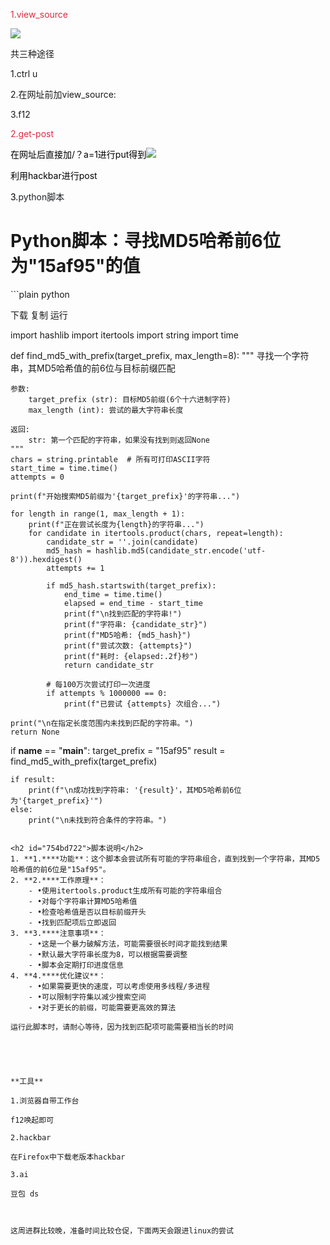 <font style="color:#DF2A3F;">1.view_source</font>

![](https://cdn.nlark.com/yuque/0/2025/png/61875695/1760873184424-a479e5b8-27aa-497a-a239-9a83d83a1f97.png)

共三种途径

1.ctrl u

2.在网址前加view_source:

3.f12



<font style="color:#DF2A3F;">2.get-post</font>

<font style="color:#000000;">在网址后直接加/？a=1进行put得到</font>![](https://cdn.nlark.com/yuque/0/2025/png/61875695/1760874944893-dbf36877-ad05-415b-b7eb-a4c10fb93d50.png)

<font style="color:#000000;">利用hackbar进行post</font>

<font style="color:#000000;"></font>

<font style="color:#000000;">3.</font><font style="color:rgb(31, 35, 40);">python脚本</font>

<h1 id="df9efa0c">Python脚本：寻找MD5哈希前6位为"15af95"的值</h1>
```plain
python

下载
复制
运行



import hashlib
import itertools
import string
import time

def find_md5_with_prefix(target_prefix, max_length=8):
    """
    寻找一个字符串，其MD5哈希值的前6位与目标前缀匹配
    
    参数:
        target_prefix (str): 目标MD5前缀(6个十六进制字符)
        max_length (int): 尝试的最大字符串长度
    
    返回:
        str: 第一个匹配的字符串，如果没有找到则返回None
    """
    chars = string.printable  # 所有可打印ASCII字符
    start_time = time.time()
    attempts = 0
    
    print(f"开始搜索MD5前缀为'{target_prefix}'的字符串...")
    
    for length in range(1, max_length + 1):
        print(f"正在尝试长度为{length}的字符串...")
        for candidate in itertools.product(chars, repeat=length):
            candidate_str = ''.join(candidate)
            md5_hash = hashlib.md5(candidate_str.encode('utf-8')).hexdigest()
            attempts += 1
            
            if md5_hash.startswith(target_prefix):
                end_time = time.time()
                elapsed = end_time - start_time
                print(f"\n找到匹配的字符串!")
                print(f"字符串: {candidate_str}")
                print(f"MD5哈希: {md5_hash}")
                print(f"尝试次数: {attempts}")
                print(f"耗时: {elapsed:.2f}秒")
                return candidate_str
                
            # 每100万次尝试打印一次进度
            if attempts % 1000000 == 0:
                print(f"已尝试 {attempts} 次组合...")
    
    print("\n在指定长度范围内未找到匹配的字符串。")
    return None

if __name__ == "__main__":
    target_prefix = "15af95"
    result = find_md5_with_prefix(target_prefix)
    
    if result:
        print(f"\n成功找到字符串: '{result}'，其MD5哈希前6位为'{target_prefix}'")
    else:
        print("\n未找到符合条件的字符串。")
```

<h2 id="754bd722">脚本说明</h2>
1. **1.****功能**：这个脚本会尝试所有可能的字符串组合，直到找到一个字符串，其MD5哈希值的前6位是"15af95"。
2. **2.****工作原理**：
    - •使用itertools.product生成所有可能的字符串组合
    - •对每个字符串计算MD5哈希值
    - •检查哈希值是否以目标前缀开头
    - •找到匹配项后立即返回
3. **3.****注意事项**：
    - •这是一个暴力破解方法，可能需要很长时间才能找到结果
    - •默认最大字符串长度为8，可以根据需要调整
    - •脚本会定期打印进度信息
4. **4.****优化建议**：
    - •如果需要更快的速度，可以考虑使用多线程/多进程
    - •可以限制字符集以减少搜索空间
    - •对于更长的前缀，可能需要更高效的算法

运行此脚本时，请耐心等待，因为找到匹配项可能需要相当长的时间





**工具**

1.浏览器自带工作台

f12唤起即可

2.hackbar

在Firefox中下载老版本hackbar

3.ai

豆包 ds



这周进群比较晚，准备时间比较仓促，下面两天会跟进linux的尝试



  


